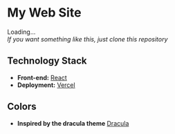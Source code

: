 # My Web Site
Loading...<br/>
_If you want something like this, just clone this repository_

## Technology Stack
- **Front-end:** [React](https://reactjs.org/)
- **Deployment:** [Vercel](https://vercel.com/)

## Colors
- **Inspired by the dracula theme** [Dracula](https://draculatheme.com/)
